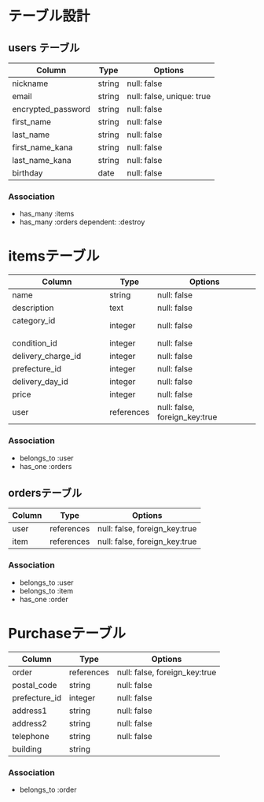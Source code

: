# テーブル設計

## users テーブル

| Column             | Type       | Options                       |
| ------------------ | ---------- | ----------------------------- |
| nickname           | string     | null: false                   |
| email              | string     | null: false, unique: true     |
| encrypted_password | string     | null: false                   |
| first_name         | string     | null: false                   |
| last_name          | string     | null: false                   |
| first_name_kana    | string     | null: false                   |
| last_name_kana     | string     | null: false                   |
| birthday           | date       | null: false                   |

### Association

* has_many :items
* has_many :orders dependent: :destroy

# itemsテーブル

| Column                 | Type        | Options                       |
| ---------------------- | ----------- | ----------------------------- |
| name                   | string      | null: false                   |
| description            | text        | null: false                   |
| category_id  　　　　　　| integer     | null: false                   |
| condition_id           | integer     | null: false                   |
| delivery_charge_id     | integer     | null: false                   |
| prefecture_id          | integer     | null: false                   |
| delivery_day_id        | integer     | null: false                   |
| price                  | integer     | null: false                   |
| user                   | references  | null: false, foreign_key:true |


### Association

* belongs_to :user
* has_one :orders

## ordersテーブル

| Column  | Type       | Options                       |
| ------- | ---------- | ----------------------------- |
| user    | references | null: false, foreign_key:true |
| item    | references | null: false, foreign_key:true |

### Association

* belongs_to  :user
* belongs_to  :item
* has_one :order

# Purchaseテーブル

| Column             | Type       | Options                       |
| ------------------ | ---------- | ----------------------------- |
| order              | references | null: false, foreign_key:true |
| postal_code        | string     | null: false                   |
| prefecture_id      | integer    | null: false                   |
| address1           | string     | null: false                   |
| address2           | string     | null: false                   |
| telephone          | string     | null: false                   |
| building           | string     | 　　　　　　　                   |

### Association

* belongs_to :order